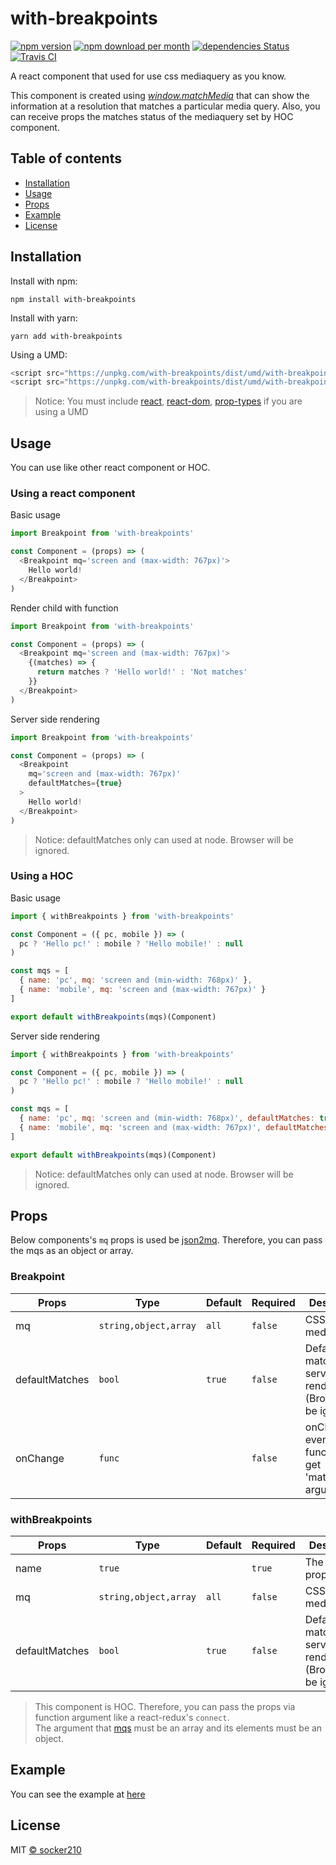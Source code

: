 # with-breakpoints

[![npm version](https://img.shields.io/npm/v/with-breakpoints.svg)](https://www.npmjs.com/package/with-breakpoints)
[![npm download per month](https://img.shields.io/npm/dm/with-breakpoints.svg)](https://www.npmjs.com/package/with-breakpoints)
[![dependencies Status](https://david-dm.org/socker210/with-breakpoints/status.svg)](https://david-dm.org/socker210/with-breakpoints)
[![Travis CI](https://travis-ci.com/socker210/with-breakpoints.svg?branch=master)](https://travis-ci.com/socker210/with-breakpoints)

A react component that used for use css mediaquery as you know.

This component is created using [*window.matchMedia*](https://developer.mozilla.org/en-US/docs/Web/API/Window/matchMedia) that can show the information at a resolution that matches a particular media query.
Also, you can receive props the matches status of the mediaquery set by HOC component.


## Table of contents
* [Installation](#installation)
* [Usage](#usage)
* [Props](#props)
* [Example](#example)
* [License](#license)


## Installation
Install with npm:  
```
npm install with-breakpoints
```

Install with yarn:
```
yarn add with-breakpoints
```

Using a UMD:
```javascript
<script src="https://unpkg.com/with-breakpoints/dist/umd/with-breakpoints.js"></script>
<script src="https://unpkg.com/with-breakpoints/dist/umd/with-breakpoints.min.js"></script>
```
> Notice: You must include [react](https://reactjs.org/docs/cdn-links.html), [react-dom](https://reactjs.org/docs/cdn-links.html), [prop-types](https://cdnjs.com/libraries/prop-types) if you are using a UMD


## Usage
You can use like other react component or HOC.

### Using a react component
Basic usage
```javascript
import Breakpoint from 'with-breakpoints'

const Component = (props) => (
  <Breakpoint mq='screen and (max-width: 767px)'>
    Hello world!
  </Breakpoint>
)
```

Render child with function
```javascript
import Breakpoint from 'with-breakpoints'

const Component = (props) => (
  <Breakpoint mq='screen and (max-width: 767px)'>
    {(matches) => {
      return matches ? 'Hello world!' : 'Not matches'
    }}
  </Breakpoint>
)
```

Server side rendering
```javascript
import Breakpoint from 'with-breakpoints'

const Component = (props) => (
  <Breakpoint
    mq='screen and (max-width: 767px)'
    defaultMatches={true}
  >
    Hello world!
  </Breakpoint>
)
```
> Notice: defaultMatches only can used at node. Browser will be ignored.

### Using a HOC
Basic usage
```javascript
import { withBreakpoints } from 'with-breakpoints'

const Component = ({ pc, mobile }) => (
  pc ? 'Hello pc!' : mobile ? 'Hello mobile!' : null
)

const mqs = [
  { name: 'pc', mq: 'screen and (min-width: 768px)' },
  { name: 'mobile', mq: 'screen and (max-width: 767px)' }
]

export default withBreakpoints(mqs)(Component)
```

Server side rendering
```javascript
import { withBreakpoints } from 'with-breakpoints'

const Component = ({ pc, mobile }) => (
  pc ? 'Hello pc!' : mobile ? 'Hello mobile!' : null
)

const mqs = [
  { name: 'pc', mq: 'screen and (min-width: 768px)', defaultMatches: true },
  { name: 'mobile', mq: 'screen and (max-width: 767px)', defaultMatches: false }
]

export default withBreakpoints(mqs)(Component)
```
> Notice: defaultMatches only can used at node. Browser will be ignored.


## Props
Below components's `mq` props is used be [json2mq](https://github.com/akiran/json2mq). Therefore, you can pass the mqs as an object or array.

### Breakpoint
| Props          | Type                  | Default | Required | Description                                                       |
|----------------|-----------------------|---------|----------|-------------------------------------------------------------------|
| mq             | `string,object,array` | `all`   | `false`  | CSS mediaqueries                                                  |
| defaultMatches | `bool`                | `true`  | `false`  | Default match for server side rendering (Browser will be ignored) |
| onChange       | `func`                |         | `false`  | onChange event (This function will get 'matches' argument)        |

### withBreakpoints
| Props          | Type                  | Default | Required | Description                                                       |
|----------------|-----------------------|---------|----------|-------------------------------------------------------------------|
| name           | `true`                |         | `true`   | The name of props                                                 |
| mq             | `string,object,array` | `all`   | `false`  | CSS mediaqueries                                                  |
| defaultMatches | `bool`                | `true`  | `false`  | Default match for server side rendering (Browser will be ignored) |
> This component is HOC. Therefore, you can pass the props via function argument like a react-redux's `connect`.  
> The argument that [mqs](#using-a-hoc) must be an array and its elements must be an object.


## Example
You can see the example at [here](https://socker210.github.io/with-breakpoints/)


## License
MIT [&copy; socker210](https://github.com/socker210/with-breakpoints/blob/develop/LICENSE.md)

